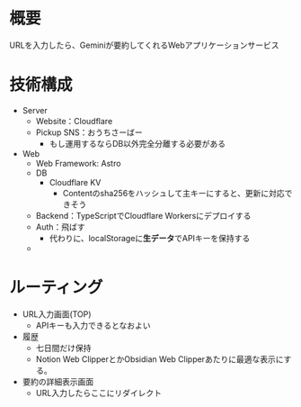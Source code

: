 # 概要
URLを入力したら、Geminiが要約してくれるWebアプリケーションサービス

# 技術構成
- Server
	- Website：Cloudflare
	- Pickup SNS：おうちさーばー
		- もし運用するならDB以外完全分離する必要がある
- Web
	- Web Framework: Astro
	- DB
		- Cloudflare KV
			- Contentのsha256をハッシュして主キーにすると、更新に対応できそう
	- Backend：TypeScriptでCloudflare Workersにデプロイする
	- Auth：飛ばす
		- 代わりに、localStorageに**生データ**でAPIキーを保持する
	- 

# ルーティング
- URL入力画面(TOP)
	- APIキーも入力できるとなおよい
- 履歴
	- 七日間だけ保持
	- Notion Web ClipperとかObsidian Web Clipperあたりに最適な表示にする。
- 要約の詳細表示画面
	- URL入力したらここにリダイレクト

